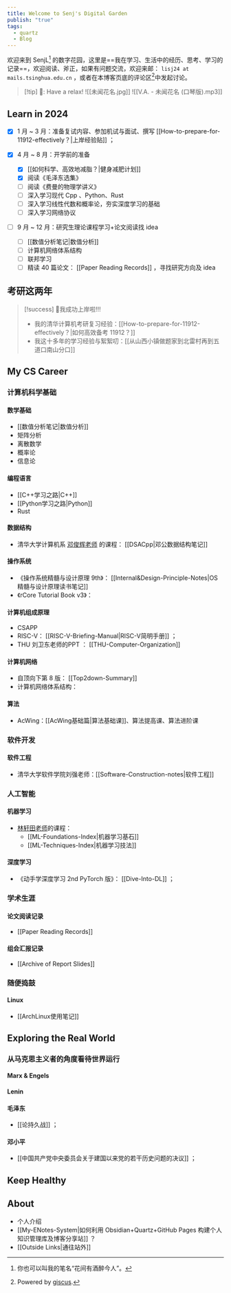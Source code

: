 ```yaml
---
title: Welcome to Senj's Digital Garden
publish: "true"
tags:
  - quartz
  - Blog
---
```

欢迎来到 SenjL[^1] 的数字花园，这里是==我在学习、生活中的经历、思考、学习的记录==，欢迎阅读、斧正，如果有问题交流，欢迎来邮： `lisj24 at mails.tsinghua.edu.cn` ，或者在本博客页底的评论区[^2]中发起讨论。

>[!tip] 🎵: Have a relax!
> ![[未闻花名.jpg]]
>![[V.A. - 未闻花名 (口琴版).mp3]]

## Learn in 2024

- [x] 1 月 ~ 3 月：准备复试内容、参加机试与面试、撰写 [[How-to-prepare-for-11912-effectively？|上岸经验贴]] ；

- [x] 4 月 ~ 8 月：开学前的准备
	- [x] [[如何科学、高效地减脂？|健身减肥计划]]
	- [x] 阅读《毛泽东选集》
	- [ ] 阅读《费曼的物理学讲义》
	- [ ] 深入学习现代 Cpp 、Python、Rust
	- [ ] 深入学习线性代数和概率论，夯实深度学习的基础
	- [ ] 深入学习网络协议

- [ ] 9 月 ~ 12 月：研究生理论课程学习+论文阅读找 idea
	- [ ] [[数值分析笔记|数值分析]]
	- [ ] 计算机网络体系结构
	- [ ] 联邦学习
	- [ ] 精读 40 篇论文： [[Paper Reading Records]] ，寻找研究方向及 idea

## 考研这两年

>[!success] 🎉我成功上岸啦!!!
>- 我的清华计算机考研复习经验：[[How-to-prepare-for-11912-effectively？|如何高效备考 11912？]]
>- 我这十多年的学习经验与絮絮叨：[[从山西小镇做题家到北雷村再到五道口南山分口]]

## My CS Career

### 计算机科学基础

#### 数学基础

- [[数值分析笔记|数值分析]]
- 矩阵分析
- 离散数学
- 概率论
- 信息论

#### 编程语言

- [[C++学习之路|C++]]
- [[Python学习之路|Python]]
- Rust

#### 数据结构

- 清华大学计算机系 [邓俊辉老师](https://dsa.cs.tsinghua.edu.cn/~deng/ds/dsacpp/) 的课程： [[DSACpp|邓公数据结构笔记]] 

#### 操作系统

- 《操作系统精髓与设计原理 9th》： [[Internal&Design-Principle-Notes|OS精髓与设计原理读书笔记]] 
- 《rCore Tutorial Book v3》： 

#### 计算机组成原理

- CSAPP
- RISC-V： [[RISC-V-Briefing-Manual|RISC-V简明手册]] ；
- THU 刘卫东老师的PPT ： [[THU-Computer-Organization]] 

#### 计算机网络

- 自顶向下第 8 版： [[Top2down-Summary]] 
- 计算机网络体系结构：

#### 算法

- AcWing：[[AcWing基础篇|算法基础课]]、算法提高课、算法进阶课

### 软件开发

#### 软件工程

- 清华大学软件学院刘强老师：[[Software-Construction-notes|软件工程]] 

### 人工智能

#### 机器学习

- [林轩田老师](https://www.csie.ntu.edu.tw/~htlin/mooc/)的课程：
	- [[ML-Foundations-Index|机器学习基石]] 
	- [[ML-Techniques-Index|机器学习技法]] 

#### 深度学习

- 《动手学深度学习 2nd PyTorch 版》： [[Dive-Into-DL]] ；

### 学术生涯

#### 论文阅读记录

- [[Paper Reading Records]]

#### 组会汇报记录

- [[Archive of Report Slides]]

### 随便捣鼓

#### Linux

- [[ArchLinux使用笔记]] 

## Exploring the Real World

### 从马克思主义者的角度看待世界运行

#### Marx & Engels

#### Lenin

#### 毛泽东

- [[论持久战]] ；

#### 邓小平

- [[中国共产党中央委员会关于建国以来党的若干历史问题的决议]] ；

## Keep Healthy

## About

- 个人介绍
- [[My-ENotes-System|如何利用 Obsidian+Quartz+GitHub Pages 构建个人知识管理库及博客分享站]] ？
- [[Outside Links|通往站外]]

[^1]: 你也可以叫我的笔名“花间有酒醉今人”。
[^2]: Powered by [giscus](https://giscus.app/zh-CN).